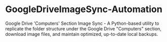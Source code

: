 # GoogleDriveImageSync-Automation
 Google Drive 'Computers' Section Image Sync - A Python-based utility to replicate the folder structure under the Google Drive "Computers" section, download image files, and maintain optimized, up-to-date local backups.
